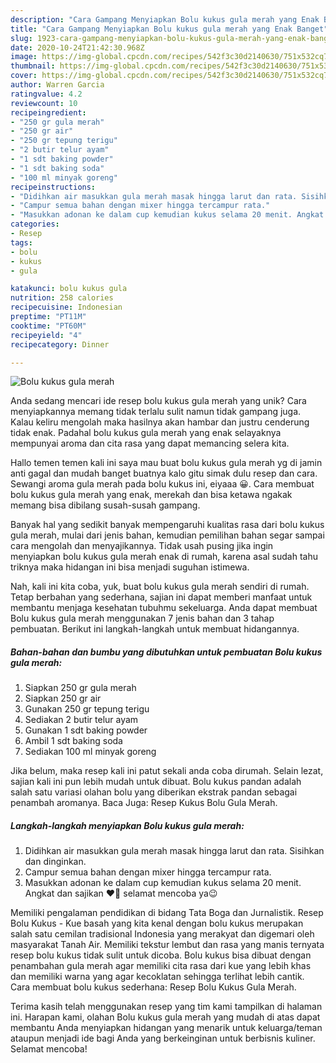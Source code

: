 ```yaml
---
description: "Cara Gampang Menyiapkan Bolu kukus gula merah yang Enak Banget"
title: "Cara Gampang Menyiapkan Bolu kukus gula merah yang Enak Banget"
slug: 1923-cara-gampang-menyiapkan-bolu-kukus-gula-merah-yang-enak-banget
date: 2020-10-24T21:42:30.968Z
image: https://img-global.cpcdn.com/recipes/542f3c30d2140630/751x532cq70/bolu-kukus-gula-merah-foto-resep-utama.jpg
thumbnail: https://img-global.cpcdn.com/recipes/542f3c30d2140630/751x532cq70/bolu-kukus-gula-merah-foto-resep-utama.jpg
cover: https://img-global.cpcdn.com/recipes/542f3c30d2140630/751x532cq70/bolu-kukus-gula-merah-foto-resep-utama.jpg
author: Warren Garcia
ratingvalue: 4.2
reviewcount: 10
recipeingredient:
- "250 gr gula merah"
- "250 gr air"
- "250 gr tepung terigu"
- "2 butir telur ayam"
- "1 sdt baking powder"
- "1 sdt baking soda"
- "100 ml minyak goreng"
recipeinstructions:
- "Didihkan air masukkan gula merah masak hingga larut dan rata. Sisihkan dan dinginkan."
- "Campur semua bahan dengan mixer hingga tercampur rata."
- "Masukkan adonan ke dalam cup kemudian kukus selama 20 menit. Angkat dan sajikan ❤️🎉 selamat mencoba ya😉"
categories:
- Resep
tags:
- bolu
- kukus
- gula

katakunci: bolu kukus gula 
nutrition: 258 calories
recipecuisine: Indonesian
preptime: "PT11M"
cooktime: "PT60M"
recipeyield: "4"
recipecategory: Dinner

---
```



![Bolu kukus gula merah](https://img-global.cpcdn.com/recipes/542f3c30d2140630/751x532cq70/bolu-kukus-gula-merah-foto-resep-utama.jpg)

Anda sedang mencari ide resep bolu kukus gula merah yang unik? Cara menyiapkannya memang tidak terlalu sulit namun tidak gampang juga. Kalau keliru mengolah maka hasilnya akan hambar dan justru cenderung tidak enak. Padahal bolu kukus gula merah yang enak selayaknya mempunyai aroma dan cita rasa yang dapat memancing selera kita.

Hallo temen temen kali ini saya mau buat bolu kukus gula merah yg di jamin anti gagal dan mudah banget buatnya kalo gitu simak dulu resep dan cara. Sewangi aroma gula merah pada bolu kukus ini, eiyaaa 😀. Cara membuat bolu kukus gula merah yang enak, merekah dan bisa ketawa ngakak memang bisa dibilang susah-susah gampang.

Banyak hal yang sedikit banyak mempengaruhi kualitas rasa dari bolu kukus gula merah, mulai dari jenis bahan, kemudian pemilihan bahan segar sampai cara mengolah dan menyajikannya. Tidak usah pusing jika ingin menyiapkan bolu kukus gula merah enak di rumah, karena asal sudah tahu triknya maka hidangan ini bisa menjadi suguhan istimewa.


Nah, kali ini kita coba, yuk, buat bolu kukus gula merah sendiri di rumah. Tetap berbahan yang sederhana, sajian ini dapat memberi manfaat untuk membantu menjaga kesehatan tubuhmu sekeluarga. Anda dapat membuat Bolu kukus gula merah menggunakan 7 jenis bahan dan 3 tahap pembuatan. Berikut ini langkah-langkah untuk membuat hidangannya.

<!--inarticleads1-->

##### Bahan-bahan dan bumbu yang dibutuhkan untuk pembuatan Bolu kukus gula merah:

1. Siapkan 250 gr gula merah
1. Siapkan 250 gr air
1. Gunakan 250 gr tepung terigu
1. Sediakan 2 butir telur ayam
1. Gunakan 1 sdt baking powder
1. Ambil 1 sdt baking soda
1. Sediakan 100 ml minyak goreng


Jika belum, maka resep kali ini patut sekali anda coba dirumah. Selain lezat, sajian kali ini pun lebih mudah untuk dibuat. Bolu kukus pandan adalah salah satu variasi olahan bolu yang diberikan ekstrak pandan sebagai penambah aromanya. Baca Juga: Resep Kukus Bolu Gula Merah. 

<!--inarticleads2-->

##### Langkah-langkah menyiapkan Bolu kukus gula merah:

1. Didihkan air masukkan gula merah masak hingga larut dan rata. Sisihkan dan dinginkan.
1. Campur semua bahan dengan mixer hingga tercampur rata.
1. Masukkan adonan ke dalam cup kemudian kukus selama 20 menit. Angkat dan sajikan ❤️🎉 selamat mencoba ya😉


Memiliki pengalaman pendidikan di bidang Tata Boga dan Jurnalistik. Resep Bolu Kukus - Kue basah yang kita kenal dengan bolu kukus merupakan salah satu cemilan tradisional Indonesia yang merakyat dan digemari oleh masyarakat Tanah Air. Memiliki tekstur lembut dan rasa yang manis ternyata resep bolu kukus tidak sulit untuk dicoba. Bolu kukus bisa dibuat dengan penambahan gula merah agar memiliki cita rasa dari kue yang lebih khas dan memiliki warna yang agar kecoklatan sehingga terlihat lebih cantik. Cara membuat bolu kukus sederhana: Resep Bolu Kukus Gula Merah. 

Terima kasih telah menggunakan resep yang tim kami tampilkan di halaman ini. Harapan kami, olahan Bolu kukus gula merah yang mudah di atas dapat membantu Anda menyiapkan hidangan yang menarik untuk keluarga/teman ataupun menjadi ide bagi Anda yang berkeinginan untuk berbisnis kuliner. Selamat mencoba!
